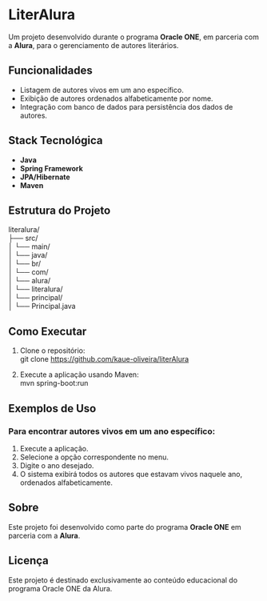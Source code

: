 # LiterAlura  

Um projeto desenvolvido durante o programa **Oracle ONE**, em parceria com a **Alura**, para o gerenciamento de autores literários.  

## Funcionalidades  
- Listagem de autores vivos em um ano específico.  
- Exibição de autores ordenados alfabeticamente por nome.  
- Integração com banco de dados para persistência dos dados de autores.  

## Stack Tecnológica  
- **Java**  
- **Spring Framework**  
- **JPA/Hibernate**  
- **Maven**  

## Estrutura do Projeto  
literalura/  
├── src/  
│   └── main/  
│       └── java/  
│           └── br/  
│               └── com/  
│                   └── alura/  
│                       └── literalura/  
│                           └── principal/  
│                               └── Principal.java  

## Como Executar  
1. Clone o repositório:  
   git clone https://github.com/kaue-oliveira/literAlura


3. Execute a aplicação usando Maven:  
   mvn spring-boot:run  

## Exemplos de Uso  
### Para encontrar autores vivos em um ano específico:  
1. Execute a aplicação.  
2. Selecione a opção correspondente no menu.  
3. Digite o ano desejado.  
4. O sistema exibirá todos os autores que estavam vivos naquele ano, ordenados alfabeticamente.  

## Sobre  
Este projeto foi desenvolvido como parte do programa **Oracle ONE** em parceria com a **Alura**.

## Licença  
Este projeto é destinado exclusivamente ao conteúdo educacional do programa Oracle ONE da Alura.  
